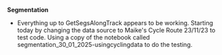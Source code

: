 **Segmentation**
- Everything up to GetSegsAlongTrack appears to be working. Starting today by changing the data source to Maike's Cycle Route 23/11/23 to test code. Using a copy of the notebook called segmentation_30_01_2025-usingcyclingdata to do the testing.

